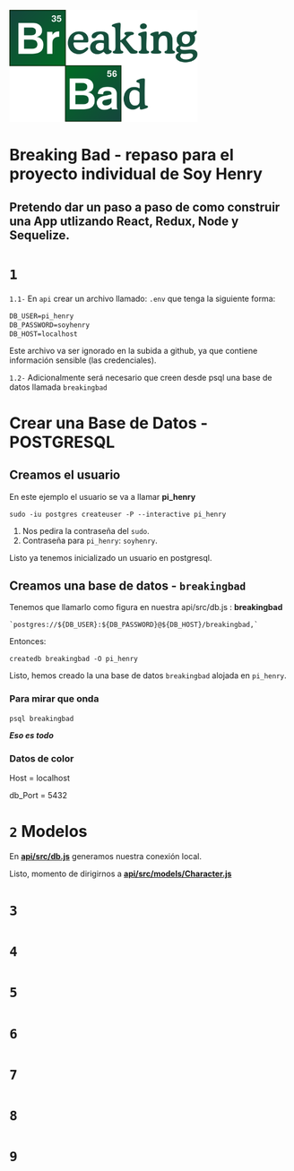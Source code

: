 <p align="left">
  <img height="200" src="./bb.png" />
</p>

# Breaking Bad - repaso para el proyecto individual de Soy Henry

## Pretendo dar un paso a paso de como construir una App utlizando React, Redux, Node y Sequelize.

# `1`

`1.1-` En `api` crear un archivo llamado: `.env` que tenga la siguiente forma:

```
DB_USER=pi_henry
DB_PASSWORD=soyhenry
DB_HOST=localhost
```
 Este archivo va ser ignorado en la subida a github, ya que contiene información sensible (las credenciales).

`1.2-` Adicionalmente será necesario que creen desde psql una base de datos llamada `breakingbad`


# Crear una Base de Datos - POSTGRESQL

## Creamos el usuario

En este ejemplo el usuario se va a llamar **pi_henry**

```
sudo -iu postgres createuser -P --interactive pi_henry

```
1. Nos pedira la contraseña del `sudo`.
2. Contraseña para `pi_henry`: `soyhenry`.

Listo ya tenemos inicializado un usuario en postgresql.


## Creamos una base de datos - `breakingbad`

Tenemos que llamarlo como figura en nuestra api/src/db.js : **breakingbad**
```
`postgres://${DB_USER}:${DB_PASSWORD}@${DB_HOST}/breakingbad,`
```
Entonces:

```
createdb breakingbad -O pi_henry
```
Listo, hemos creado la una base de datos `breakingbad` alojada en `pi_henry`.

### Para mirar que onda

```
psql breakingbad
```
***Eso es todo***

### Datos de color

Host = localhost

db_Port = 5432

# `2` Modelos

En **[api/src/db.js](api/src/db.js)** generamos nuestra conexión local.


Listo, momento de dirigirnos a **[api/src/models/Character.js](api/src/models/Character.js)**

# `3` 
# `4` 
# `5`
# `6`
# `7`
# `8`
# `9`
